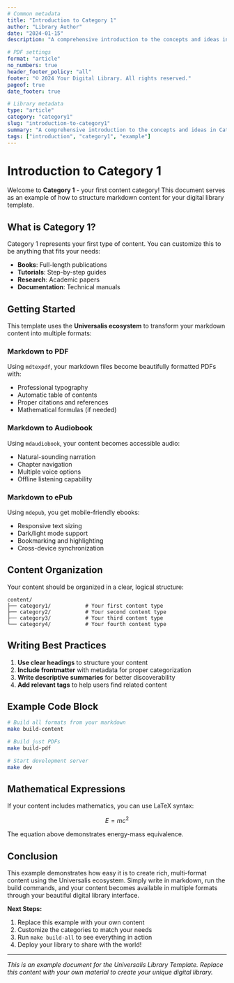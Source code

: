 ```yaml
---
# Common metadata
title: "Introduction to Category 1"
author: "Library Author"
date: "2024-01-15"
description: "A comprehensive introduction to the concepts and ideas in Category 1. This example demonstrates how to structure content for your digital library."

# PDF settings
format: "article"
no_numbers: true
header_footer_policy: "all"
footer: "© 2024 Your Digital Library. All rights reserved."
pageof: true
date_footer: true

# Library metadata
type: "article"
category: "category1"
slug: "introduction-to-category1"
summary: "A comprehensive introduction to the concepts and ideas in Category 1. This example demonstrates how to structure content for your digital library."
tags: ["introduction", "category1", "example"]
---
```


# Introduction to Category 1

Welcome to **Category 1** - your first content category! This document serves as an example of how to structure markdown content for your digital library template.

## What is Category 1?

Category 1 represents your first type of content. You can customize this to be anything that fits your needs:

- **Books**: Full-length publications
- **Tutorials**: Step-by-step guides
- **Research**: Academic papers
- **Documentation**: Technical manuals

## Getting Started

This template uses the **Universalis ecosystem** to transform your markdown content into multiple formats:

### Markdown to PDF

Using `mdtexpdf`, your markdown files become beautifully formatted PDFs with:

- Professional typography
- Automatic table of contents
- Proper citations and references
- Mathematical formulas (if needed)

### Markdown to Audiobook

Using `mdaudiobook`, your content becomes accessible audio:

- Natural-sounding narration
- Chapter navigation
- Multiple voice options
- Offline listening capability

### Markdown to ePub

Using `mdepub`, you get mobile-friendly ebooks:

- Responsive text sizing
- Dark/light mode support
- Bookmarking and highlighting
- Cross-device synchronization

## Content Organization

Your content should be organized in a clear, logical structure:

```
content/
├── category1/           # Your first content type
├── category2/           # Your second content type
├── category3/           # Your third content type
└── category4/           # Your fourth content type
```

## Writing Best Practices

1. **Use clear headings** to structure your content
2. **Include frontmatter** with metadata for proper categorization
3. **Write descriptive summaries** for better discoverability
4. **Add relevant tags** to help users find related content

## Example Code Block

```bash
# Build all formats from your markdown
make build-content

# Build just PDFs
make build-pdf

# Start development server
make dev
```

## Mathematical Expressions

If your content includes mathematics, you can use LaTeX syntax:

$$E = mc^2$$

The equation above demonstrates energy-mass equivalence.

## Conclusion

This example demonstrates how easy it is to create rich, multi-format content using the Universalis ecosystem. Simply write in markdown, run the build commands, and your content becomes available in multiple formats through your beautiful digital library interface.

**Next Steps:**
1. Replace this example with your own content
2. Customize the categories to match your needs
3. Run `make build-all` to see everything in action
4. Deploy your library to share with the world!

---

*This is an example document for the Universalis Library Template. Replace this content with your own material to create your unique digital library.*
